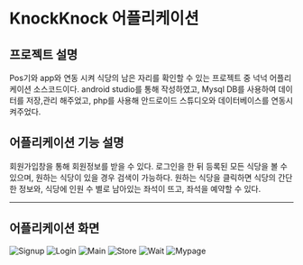 # KnockKnock 어플리케이션

## 프로젝트 설명
Pos기와 app와 연동 시켜 식당의 남은 자리를 확인할 수 있는 프로젝트 중 넉넉 어플리케이션 소스코드이다.
android studio를 통해 작성하였고, Mysql DB를 사용하여 데이터를 저장,관리 해주었고, php를 사용해 안드로이드 스튜디오와 데이터베이스를 연동시켜주었다.


## 어플리케이션 기능 설명
회원가입창을 통해 회원정보를 받을 수 있다. 로그인을 한 뒤 등록된 모든 식당을 볼 수 있으며, 원하는 식당이 있을 경우 검색이 가능하다.
원하는 식당을 클릭하면 식당의 간단한 정보와, 식당에 인원 수 별로 남아있는 좌석이 뜨고, 좌석을 예약할 수 있다.

---
## 어플리케이션 화면

![Signup](https://user-images.githubusercontent.com/59429551/105851092-efe8cd00-6025-11eb-9459-ea79380c335d.png)
![Login](https://user-images.githubusercontent.com/59429551/105851088-eeb7a000-6025-11eb-97a7-7516a3baa194.png)
![Main](https://user-images.githubusercontent.com/59429551/105851090-ef503680-6025-11eb-863b-f935780cb5d8.png)
![Store](https://user-images.githubusercontent.com/59429551/105851094-efe8cd00-6025-11eb-8f5e-8fa2774021bd.png)
![Wait](https://user-images.githubusercontent.com/59429551/105851083-ee1f0980-6025-11eb-9db6-8b719b7989c2.png)
![Mypage](https://user-images.githubusercontent.com/59429551/105851091-ef503680-6025-11eb-9db1-ee3cd4f2ff02.png)
